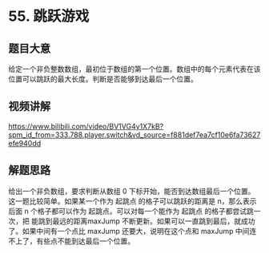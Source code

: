# 55. 跳跃游戏

## 题目大意
给定一个非负整数数组，最初位于数组的第一个位置。数组中的每个元素代表在该位置可以跳跃的最大长度。判断是否能够到达最后一个位置。

## 视频讲解
https://www.bilibili.com/video/BV1VG4y1X7kB?spm_id_from=333.788.player.switch&vd_source=f881def7ea7cf10e6fa73627efe940dd

## 解题思路
给出一个非负数组，要求判断从数组 0 下标开始，能否到达数组最后一个位置。
这一题比较简单。如果某一个作为 起跳点 的格子可以跳跃的距离是 n，那么表示后面 n 个格子都可以作为 起跳点。可以对每一个能作为 起跳点 的格子都尝试跳一次，把 能跳到最远的距离maxJump 不断更新。如果可以一直跳到最后，就成功了。如果中间有一个点比 maxJump 还要大，说明在这个点和 maxJump 中间连不上了，有些点不能到达最后一个位置。
